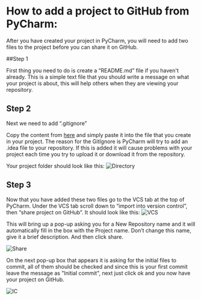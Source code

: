 How to add a project to GitHub from PyCharm:
============================================


After you have created your project in PyCharm, you will need to add two files to the project before you can share it on GitHub.

##Step 1

First thing you need to do is create a “README.md” file if you haven't already. This is a simple text file that you should write a message on what your project is about, this will help others when they are viewing your repository.

## Step 2

Next we need to add “.gitignore” 

Copy the content from [here](https://github.com/wc351/PyCharm_to_GitHub/blob/master/.gitignore) and simply paste it into the file that you create in your project. The reason for the GitIgnore is PyCharm will try to add an .idea file to your repository. If this is added it will cause problems with your project each time you try to upload it or download it from the repository.

Your project folder should look like this:
![Directory](https://raw.githubusercontent.com/wc351/PyCharm_to_GitHub/master/images/PyCharm_images/PC_directory.png)

## Step 3

 Now that you have added these two files go to the VCS tab at the top of PyCharm. Under the VCS tab scroll down to “import into version control”, then “share project on GitHub”. It should look like this:
![VCS](https://raw.githubusercontent.com/wc351/PyCharm_to_GitHub/master/images/PyCharm_images/VCS.png)


This will bring up a pop-up asking you for a New Repository name and it will automatically fill in the box with the Project name. Don’t change this name, give it a brief description. And then click share.

![Share](https://raw.githubusercontent.com/wc351/PyCharm_to_GitHub/master/images/PyCharm_images/Share_Project.png)

On the next pop-up box that appears it is asking for the initial files to commit, all of them should be checked and since this is your first commit leave the message as "Initial commit", next just click ok and you now have your project on GitHub. 

![IC](https://raw.githubusercontent.com/wc351/PyCharm_to_GitHub/master/images/PyCharm_images/IC.png)

